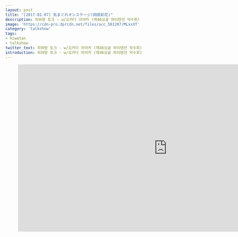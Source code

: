 ```yaml
---
layout: post
title: "[2017-01-07] 気まぐれオンステージ(岡田彩花)"
description: 히와땅 토크 - w/오카다 아야카 (제46싱글 하이텐션 악수회)
image: 'https://cdn-pro.dprcdn.net/files/acc_501207/MLxxXT'
category: 'talkshow'
tags:
- hiwatan
- talkshow
twitter_text: 히와땅 토크 - w/오카다 아야카 (제46싱글 하이텐션 악수회)
introduction: 히와땅 토크 - w/오카다 아야카 (제46싱글 하이텐션 악수회)
---
```

<figure class="video_container">
<iframe width="936" height="526" src="https://serviceapi.nmv.naver.com/flash/convertIframeTag.nhn?vid=64FE4AC6180850D2D0A67B59DBE68A2BD1CE&outKey=V1210f4ceabffca641319b908823c28b2029bebb7020dec4c6461b908823c28b2029b" frameborder="no" scrolling="no"></iframe>
</figure>
